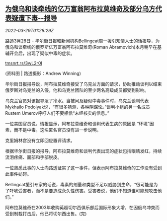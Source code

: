 <!--1648517463000-->
[为俄乌和谈牵线的亿万富翁阿布拉莫维奇及部分乌方代表疑遭下毒--报导](https://cn.reuters.com/article/billionaire-abramovich-poison-report-032-idCNKCS2LQ03J)
------

<div><i>2022-03-29T01:28:29Z</i></div><p>路透3月28日 - 华尔街日报和新闻机构Bellingcat周一援引知情人士的话报导，为俄乌和谈牵线的俄罗斯亿万富翁阿布拉莫维奇(Roman Abramovich)本月稍早在基辅开会后，出现了疑似中毒的症状。</p><p><a href="https://tmsnrt.rs/3wL2r0l">tmsnrt.rs/3wL2r0l</a></p><p>(资料图 | 路透摄影：Andrew Winning)</p><p>华尔街日报报导说，阿布拉莫维奇接受了乌克兰方面的请求，协助推动谈判以结束俄罗斯对乌克兰的入侵，他和乌克兰团队的至少两名高级成员都受到影响。</p><p>乌克兰官员对该报导泼了冷水。当被问及疑似中毒事件时，乌克兰谈判代表Mykhailo Podolyak说，“有很多猜测，各种阴谋论。”谈判小组的另一名成员Rustem Umerov呼吁人们不要相信“未经核实的信息。”</p><p>一位美国官员说，情报显示，阿布拉莫维奇和谈判代表生病的原因是 “环境”因素，而不是中毒。这名匿名官员没有进一步说明。</p><p>克里姆林宫没有立即回应置评请求。</p><p>根据华尔街日报的报导，阿布拉莫维奇和谈判代表出现的症状包括眼睛发红，持续流泪疼痛、面部和手部脱皮。</p><p>一位熟悉此事的人士向路透证实了这一事件，但表示阿布拉莫维奇的工作没有受到此事件妨碍。</p><p>Bellingcat援引专家的话说，毒素的剂量和类型不足以威胁到生命，“很可能是为了吓唬受害者，而不是要造成永久性伤害。受害者说，他们不知道谁可能想攻击他们。”</p><p>阿布拉莫维奇在2003年收购英超切尔西俱乐部后国际形象大增，在因俄乌冲突而受到制裁打击后，他已将切尔西出售。(完)</p>
